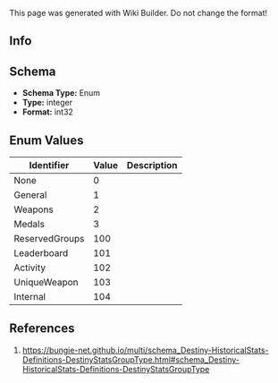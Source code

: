 <span class="wiki-builder">This page was generated with Wiki Builder. Do not change the format!</span>

## Info

## Schema
* **Schema Type:** Enum
* **Type:** integer
* **Format:** int32

## Enum Values
Identifier | Value | Description
---------- | ----- | -----------
None | 0 | 
General | 1 | 
Weapons | 2 | 
Medals | 3 | 
ReservedGroups | 100 | 
Leaderboard | 101 | 
Activity | 102 | 
UniqueWeapon | 103 | 
Internal | 104 | 

## References
1. https://bungie-net.github.io/multi/schema_Destiny-HistoricalStats-Definitions-DestinyStatsGroupType.html#schema_Destiny-HistoricalStats-Definitions-DestinyStatsGroupType
